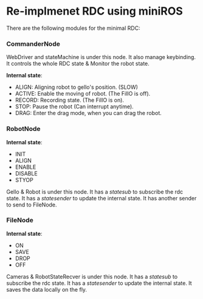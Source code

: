 # Re-implmenet RDC using miniROS

There are the following modules for the minimal RDC:

### **CommanderNode**

WebDriver and stateMachine is under this node. It also manage keybinding. It controls the whole RDC state & Monitor the robot state.

**Internal state**:
- ALIGN: Aligning robot to gello's position. (SLOW)
- ACTIVE: Enable the moving of robot. (The FilIO is off).
- RECORD: Recording state. (The FilIO is on).
- STOP: Pause the robot (Can interrupt anytime).
- DRAG: Enter the drag mode, when you can drag the robot.

### **RobotNode**

**Internal state**:
- INIT
- ALIGN
- ENABLE
- DISABLE
- STYOP

Gello & Robot is under this node. It has a *statesub* to subscribe the rdc state. It has a *statesender* to update the internal state. It has another sender to send to FileNode.

### **FileNode**

**Internal state**:
- ON
- SAVE
- DROP
- OFF

Cameras & RobotStateRecver is under this node. It has a *statesub* to subscribe the rdc state. It has a *statesender* to update the internal state. It saves the data locally on the fly.